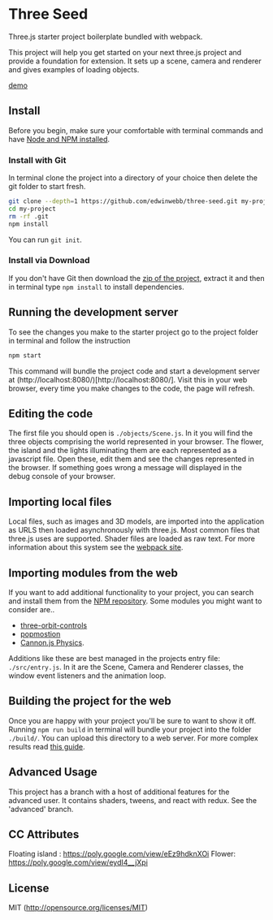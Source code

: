 # Three Seed

Three.js starter project boilerplate bundled with webpack.

This project will help you get started on your next three.js project and provide
a foundation for extension. It sets up a scene, camera and renderer and gives examples of loading objects.

[demo](http://edwinwebb.github.io/three-seed/)

## Install
Before you begin, make sure your comfortable with terminal commands and have
[Node and NPM installed](https://www.npmjs.com/get-npm).

### Install with Git
In terminal clone the project into a directory of your choice then delete the git 
folder to start fresh.

```bash
git clone --depth=1 https://github.com/edwinwebb/three-seed.git my-project
cd my-project
rm -rf .git
npm install
```

You can run `git init`.

### Install via Download
If you don't have Git then download the [zip of the project](https://github.com/edwinwebb/three-seed/archive/master.zip),
extract it and then in terminal type `npm install` to install dependencies.

## Running the development server
To see the changes you make to the starter project go to the project folder in
terminal and follow the instruction

```bash
npm start
```

This command will bundle the project code and start a development server at
(http://localhost:8080/)[http://localhost:8080/]. Visit this in your web browser,
every time you make changes to the code, the page will refresh.

## Editing the code
The first file you should open is `./objects/Scene.js`. In it you will find the
three objects comprising the world represented in your browser. The flower,
the island and the lights illuminating them are each represented as a javascript
file. Open these, edit them and see the changes represented in the browser. If
something goes wrong a message will displayed in the debug console of your
browser.

## Importing local files
Local files, such as images and 3D models, are imported into the application
as URLS then loaded asynchronously with three.js. Most common files that three.js
uses are supported. Shader files are loaded as raw text. For more information
about this system see the [webpack site](https://webpack.js.org/).

## Importing modules from the web
If you want to add additional functionality to your project, you can search and
install them from the [NPM repository](https://www.npmjs.com/). Some modules
you might want to consider are..
* [three-orbit-controls](https://www.npmjs.com/package/three-orbit-controls)
* [popmostion](https://www.npmjs.com/package/popmostion)
* [Cannon.js Physics](https://www.npmjs.com/package/cannon).

Additions like these are best managed in the projects entry file: `./src/entry.js`.
In it are the Scene, Camera and Renderer classes, the window event listeners and
the animation loop.

## Building the project for the web
Once you are happy with your project you'll be sure to want to show it off.
Running `npm run build` in terminal will bundle your project into the folder
`./build/`. You can upload this directory to a web server. For more complex results read [this guide](https://webpack.js.org/guides/production/).

## Advanced Usage
This project has a branch with a host of additional features for the advanced user.
It contains shaders, tweens, and react with redux. See the 'advanced' branch.

## CC Attributes
Floating island : https://poly.google.com/view/eEz9hdknXOi
Flower: https://poly.google.com/view/eydI4__jXpi

## License
MIT (http://opensource.org/licenses/MIT)
